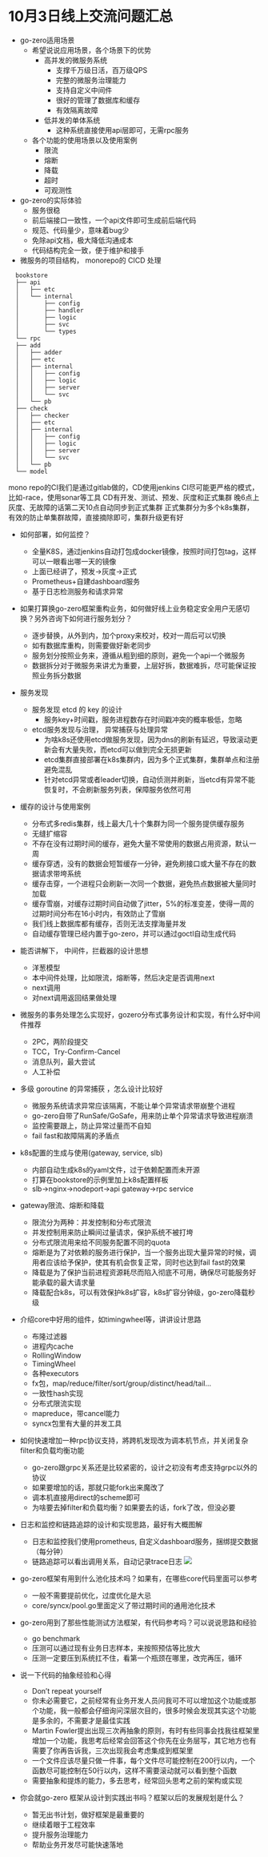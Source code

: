 # 10月3日线上交流问题汇总

- go-zero适用场景
    - 希望说说应用场景，各个场景下的优势
        - 高并发的微服务系统
            - 支撑千万级日活，百万级QPS
            - 完整的微服务治理能力
            - 支持自定义中间件
            - 很好的管理了数据库和缓存
            - 有效隔离故障
        - 低并发的单体系统
            - 这种系统直接使用api层即可，无需rpc服务
    - 各个功能的使用场景以及使用案例
        - 限流
        - 熔断
        - 降载
        - 超时
        - 可观测性
- go-zero的实际体验
    - 服务很稳
    - 前后端接口一致性，一个api文件即可生成前后端代码
    - 规范、代码量少，意味着bug少
    - 免除api文档，极大降低沟通成本
    - 代码结构完全一致，便于维护和接手
- 微服务的项目结构， monorepo的 CICD 处理

```
  bookstore
  ├── api
  │   ├── etc
  │   └── internal
  │       ├── config
  │       ├── handler
  │       ├── logic
  │       ├── svc
  │       └── types
  └── rpc
  ├── add
  │   ├── adder
  │   ├── etc
  │   ├── internal
  │   │   ├── config
  │   │   ├── logic
  │   │   ├── server
  │   │   └── svc
  │   └── pb
  ├── check
  │   ├── checker
  │   ├── etc
  │   ├── internal
  │   │   ├── config
  │   │   ├── logic
  │   │   ├── server
  │   │   └── svc
  │   └── pb
  └── model
```

mono repo的CI我们是通过gitlab做的，CD使用jenkins
CI尽可能更严格的模式，比如-race，使用sonar等工具
CD有开发、测试、预发、灰度和正式集群
晚6点上灰度、无故障的话第二天10点自动同步到正式集群
正式集群分为多个k8s集群，有效的防止单集群故障，直接摘除即可，集群升级更有好
- 如何部署，如何监控？
   - 全量K8S，通过jenkins自动打包成docker镜像，按照时间打包tag，这样可以一眼看出哪一天的镜像
   - 上面已经讲了，预发->灰度->正式
   - Prometheus+自建dashboard服务
   - 基于日志检测服务和请求异常
- 如果打算换go-zero框架重构业务，如何做好线上业务稳定安全用户无感切换？另外咨询下如何进行服务划分？
   - 逐步替换，从外到内，加个proxy来校对，校对一周后可以切换
   - 如有数据库重构，则需要做好新老同步
   - 服务划分按照业务来，遵循从粗到细的原则，避免一个api一个微服务
   - 数据拆分对于微服务来讲尤为重要，上层好拆，数据难拆，尽可能保证按照业务拆分数据
- 服务发现
   - 服务发现 etcd 的 key 的设计
      - 服务key+时间戳，服务进程数存在时间戳冲突的概率极低，忽略
   - etcd服务发现与治理， 异常捕获与处理异常
      - 为啥k8s还使用etcd做服务发现，因为dns的刷新有延迟，导致滚动更新会有大量失败，而etcd可以做到完全无损更新
      - etcd集群直接部署在k8s集群内，因为多个正式集群，集群单点和注册避免混乱
      - 针对etcd异常或者leader切换，自动侦测并刷新，当etcd有异常不能恢复时，不会刷新服务列表，保障服务依然可用
- 缓存的设计与使用案例
   - 分布式多redis集群，线上最大几十个集群为同一个服务提供缓存服务
   - 无缝扩缩容
   - 不存在没有过期时间的缓存，避免大量不常使用的数据占用资源，默认一周
   - 缓存穿透，没有的数据会短暂缓存一分钟，避免刷接口或大量不存在的数据请求带垮系统
   - 缓存击穿，一个进程只会刷新一次同一个数据，避免热点数据被大量同时加载
   - 缓存雪崩，对缓存过期时间自动做了jitter，5%的标准变差，使得一周的过期时间分布在16小时内，有效防止了雪崩
   - 我们线上数据库都有缓存，否则无法支撑海量并发
   - 自动缓存管理已经内置于go-zero，并可以通过goctl自动生成代码
- 能否讲解下， 中间件，拦截器的设计思想

   - 洋葱模型
   - 本中间件处理，比如限流，熔断等，然后决定是否调用next
   - next调用
   - 对next调用返回结果做处理
- 微服务的事务处理怎么实现好，gozero分布式事务设计和实现，有什么好中间件推荐
   - 2PC，两阶段提交
   - TCC，Try-Confirm-Cancel
   - 消息队列，最大尝试
   - 人工补偿
- 多级 goroutine 的异常捕获 ，怎么设计比较好
   - 微服务系统请求异常应该隔离，不能让单个异常请求带崩整个进程
   - go-zero自带了RunSafe/GoSafe，用来防止单个异常请求导致进程崩溃
   - 监控需要跟上，防止异常过量而不自知
   - fail fast和故障隔离的矛盾点
- k8s配置的生成与使用(gateway, service, slb)
   - 内部自动生成k8s的yaml文件，过于依赖配置而未开源
   - 打算在bookstore的示例里加上k8s配置样板
   - slb->nginx->nodeport->api gateway->rpc service
- gateway限流、熔断和降载
   - 限流分为两种：并发控制和分布式限流
   - 并发控制用来防止瞬间过量请求，保护系统不被打垮
   - 分布式限流用来给不同服务配置不同的quota
   - 熔断是为了对依赖的服务进行保护，当一个服务出现大量异常的时候，调用者应该给予保护，使其有机会恢复正常，同时也达到fail fast的效果
   - 降载是为了保护当前进程资源耗尽而陷入彻底不可用，确保尽可能服务好能承载的最大请求量
   - 降载配合k8s，可以有效保护k8s扩容，k8s扩容分钟级，go-zero降载秒级
- 介绍core中好用的组件，如timingwheel等，讲讲设计思路
   - 布隆过滤器
   - 进程内cache
   - RollingWindow
   - TimingWheel
   - 各种executors
   - fx包，map/reduce/filter/sort/group/distinct/head/tail...
   - 一致性hash实现
   - 分布式限流实现
   - mapreduce，带cancel能力
   - syncx包里有大量的并发工具
- 如何快速增加一种rpc协议支持，將跨机发现改为调本机节点，并关闭复杂filter和负载均衡功能
   - go-zero跟grpc关系还是比较紧密的，设计之初没有考虑支持grpc以外的协议
   - 如果要增加的话，那就只能fork出来魔改了
   - 调本机直接用direct的scheme即可
   - 为啥要去掉filter和负载均衡？如果要去的话，fork了改，但没必要
- 日志和监控和链路追踪的设计和实现思路，最好有大概图解
   - 日志和监控我们使用prometheus, 自定义dashboard服务，捆绑提交数据（每分钟）
   - 链路追踪可以看出调用关系，自动记录trace日志
![](https://lh5.googleusercontent.com/PBRdYmRs22xEH1gjNkQnoHuB5WFBva10oKCm61A6G23xvi28u95Bwq-qTc_WVV-PihzAHyLpAKkBtbtzK8v9Kjtrp3YBZqGiTSXhHJHwf7CAv5K9AqBSc1CZuV0u3URCDVP8r1RD0PY#align=left&display=inline&height=658&margin=%5Bobject%20Object%5D&originHeight=658&originWidth=1294&status=done&style=none&width=1294)
- go-zero框架有用到什么池化技术吗？如果有，在哪些core代码里面可以参考
   - 一般不需要提前优化，过度优化是大忌
   - core/syncx/pool.go里面定义了带过期时间的通用池化技术
- go-zero用到了那些性能测试方法框架，有代码参考吗？可以说说思路和经验
   - go benchmark
   - 压测可以通过现有业务日志样本，来按照预估等比放大
   - 压测一定要压到系统扛不住，看第一个瓶颈在哪里，改完再压，循环
- 说一下代码的抽象经验和心得
   - Don’t repeat yourself
   - 你未必需要它，之前经常有业务开发人员问我可不可以增加这个功能或那个功能，我一般都会仔细询问深层次目的，很多时候会发现其实这个功能是多余的，不需要才是最佳实践
   - Martin Fowler提出出现三次再抽象的原则，有时有些同事会找我往框架里增加一个功能，我思考后经常会回答这个你先在业务层写，其它地方也有需要了你再告诉我，三次出现我会考虑集成到框架里
   - 一个文件应该尽量只做一件事，每个文件尽可能控制在200行以内，一个函数尽可能控制在50行以内，这样不需要滚动就可以看到整个函数
   - 需要抽象和提炼的能力，多去思考，经常回头思考之前的架构或实现
- 你会就go-zero 框架从设计到实践出书吗？框架以后的发展规划是什么？
   - 暂无出书计划，做好框架是最重要的
   - 继续着眼于工程效率
   - 提升服务治理能力
   - 帮助业务开发尽可能快速落地
